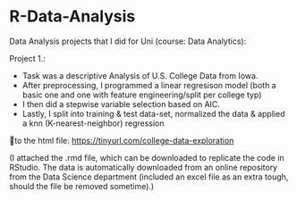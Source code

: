 # R-Data-Analysis

Data Analysis projects that I did for Uni (course: Data Analytics):

Project 1.:
- Task was a descriptive Analysis of U.S. College Data from Iowa.
- After preprocessing, I programmed a linear regresison model (both a basic one and one with feature engineering/split per college typ)
- I then did a stepwise variable selection based on AIC.
- Lastly, I split into training & test data-set, normalized the data & applied a knn (K-nearest-neighbor) regression

🔗to the html file: https://tinyurl.com/college-data-exploration

(I attached the .rmd file, which can be downloaded to replicate the code in RStudio. The data is automatically downloaded from an online repository from the Data Science department (included an excel file as an extra tough, should the file be removed sometime).)
